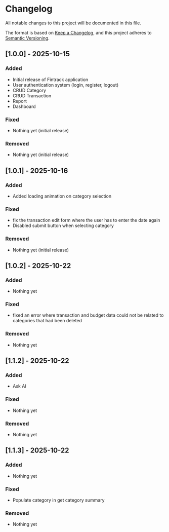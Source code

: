 # Changelog

All notable changes to this project will be documented in this file.

The format is based on [Keep a Changelog](https://keepachangelog.com/en/1.0.0/),
and this project adheres to [Semantic Versioning](https://semver.org/spec/v2.0.0.html).

## [1.0.0] - 2025-10-15

### Added

- Initial release of Fintrack application
- User authentication system (login, register, logout)
- CRUD Category
- CRUD Transaction
- Report
- Dashboard

### Fixed

- Nothing yet (initial release)

### Removed

- Nothing yet (initial release)

## [1.0.1] - 2025-10-16

### Added

- Added loading animation on category selection

### Fixed

- fix the transaction edit form where the user has to enter the date again
- Disabled submit button when selecting category

### Removed

- Nothing yet (initial release)

## [1.0.2] - 2025-10-22

### Added

- Nothing yet

### Fixed

- fixed an error where transaction and budget data could not be related to categories that had been deleted

### Removed

- Nothing yet

## [1.1.2] - 2025-10-22

### Added

- Ask AI

### Fixed

- Nothing yet

### Removed

- Nothing yet

## [1.1.3] - 2025-10-22

### Added

- Nothing yet

### Fixed

- Populate category in get category summary

### Removed

- Nothing yet
